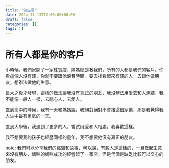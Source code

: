 ```yaml
---
title: "做生意"
date: 2024-11-13T12:00:00+08:00
draft: false
categories: []
tags: []
---
```


# 所有人都是你的客戶
小時候，我們家開了一家珠寶店，媽媽總是教我們，所有的人都是我們的客戶。你看這個人沒有錢，你就不要跟他浪費時間，要去找看起來有錢的人，去跟他做朋友，想辦法做他的生意。

長大之後才發現，這樣的做法讓我沒有真正的朋友，我沒辦法用愛去和人連結，我不能像一般人一樣，去關心人，去愛人。

直到高中的時候，我有一天和媽媽說，我絕對絕對不會接這個家業，那是我覺得我人生中最有勇氣的一天。

直到大學後，我遇到了更多的人，嘗試用愛和人相處，我喜歡這樣。

我不想要我的孩子也經歷同樣的童年，我不想要他沒有真正的朋友。

note:
我們可以分享我們的經驗和故事，可以說，有些人是這樣的，一旦做起生意來沒有朋友，媽咪的媽咪成功的經營起了一家店，但是代價是缺乏比較可以交心的朋友。
